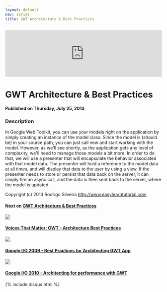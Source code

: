 ```yaml
---
layout: default
nav: series
title: GWT Architecture & Best Practices
---
```


<div class="container">
    <div class="row mt grid">
        <div class="mt"></div>
        <div class="row" style="margin-bottom: 20px;">
            <div class="col-sm-push-1 col-sm-10 col-md-push-2 col-md-8">
                <div class="video-container">
                    <iframe width="100%" src="https://www.youtube.com/embed/hi1WiV_90Yo" frameborder="0" allowfullscreen></iframe>
                </div>
            </div>
            <div class="clearfix"></div>
            <div class="col-md-8">
                <h1>GWT Architecture & Best Practices</h1>
                <h4>Published on Thursday, July 25, 2013</h4>
                <h3>Description</h3>
                <p>In Google Web Toolkit, you can use your models right on the application by simply creating an instance of the model class. Since the model is (should be) in your source path, you can just call new and start working with the model. However, as we'll see shortly, as the application gets any level of complexity, we'll need to manage those models a bit more. In order to do that, we will use a presenter that will encapsulate the behavior associated with that model data. The presenter will hold a reference to the model data at all times, and will display that data to the user by using a view. If the presenter needs to store or persist that data back on the server, it can simply fire an async call, and the data is then sent back to the server, where the model is updated.

Copyright (c) 2013 Rodrigo Silveira http://www.easylearntutorial.com</p>
            </div>
            <div class="col-md-4">
                <h4>Next on <a href="/series/gwt-architecture-best-practices">GWT Architecture & Best Practices</a></h4><div class="row" style="margin-bottom: 20px">
            <div class="col-md-6">
                <a href="/series/gwt-architecture-best-practices/voices-that-matter-gwt-architecture-best-practices">
                    <img src="/img/blank.gif" data-echo="https://i.ytimg.com/vi/Uwp3EVU5ePA/hqdefault.jpg" class="img-responsive" />
                </a>
            </div>
            <div class="col-md-6">
                <h4>
                    <a href="/series/gwt-architecture-best-practices/voices-that-matter-gwt-architecture-best-practices">Voices That Matter: GWT - Architecture Best Practices</a>
                </h4>
            </div>
        </div><div class="row" style="margin-bottom: 20px">
            <div class="col-md-6">
                <a href="/series/gwt-architecture-best-practices/google-i-o-2009-best-practices-for-architecting-gwt-app">
                    <img src="/img/blank.gif" data-echo="https://i.ytimg.com/vi/PDuhR18-EdM/hqdefault.jpg" class="img-responsive" />
                </a>
            </div>
            <div class="col-md-6">
                <h4>
                    <a href="/series/gwt-architecture-best-practices/google-i-o-2009-best-practices-for-architecting-gwt-app">Google I/O 2009 - Best Practices for Architecting GWT App</a>
                </h4>
            </div>
        </div><div class="row" style="margin-bottom: 20px">
            <div class="col-md-6">
                <a href="/series/gwt-architecture-best-practices/google-i-o-2010-architecting-for-performance-with-gwt">
                    <img src="/img/blank.gif" data-echo="https://i.ytimg.com/vi/USlUYkBHiHA/hqdefault.jpg" class="img-responsive" />
                </a>
            </div>
            <div class="col-md-6">
                <h4>
                    <a href="/series/gwt-architecture-best-practices/google-i-o-2010-architecting-for-performance-with-gwt">Google I/O 2010 - Architecting for performance with GWT</a>
                </h4>
            </div>
        </div>
            </div>
            <div class="col-md-8">
                {% include disqus.html %}
            </div>
        </div>
    </div>
    <div class="row mt grid"></div>
</div>
